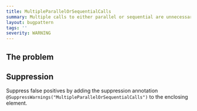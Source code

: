 ```yaml
---
title: MultipleParallelOrSequentialCalls
summary: Multiple calls to either parallel or sequential are unnecessary and cause confusion.
layout: bugpattern
tags: ''
severity: WARNING
---
```


<!--
*** AUTO-GENERATED, DO NOT MODIFY ***
To make changes, edit the @BugPattern annotation or the explanation in docs/bugpattern.
-->


## The problem


## Suppression
Suppress false positives by adding the suppression annotation `@SuppressWarnings("MultipleParallelOrSequentialCalls")` to the enclosing element.
